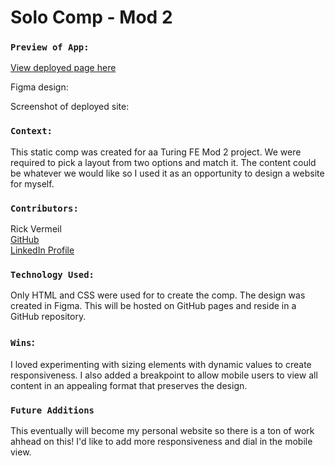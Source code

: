# Solo Comp - Mod 2

### `Preview of App:`
[View deployed page here](https://rickv85.github.io/Static_Comp_Solo_Project/)

Figma design:


Screenshot of deployed site:


### `Context:`
This static comp was created for aa Turing FE Mod 2 project. We were required to pick a layout from two options and match it. The content could be whatever we would like so I used it as an opportunity to design a website for myself.

### `Contributors:`
Rick Vermeil <br>
[GitHub](https://github.com/RickV85)<br>
[LinkedIn Profile](https://www.linkedin.com/in/rick-vermeil-b93581159/)<br>

### `Technology Used:`
Only HTML and CSS were used for to create the comp. The design was created in Figma. This will be hosted on GitHub pages and reside in a GitHub repository.

### `Wins`:
I loved experimenting with sizing elements with dynamic values to create responsiveness. I also added a breakpoint to allow mobile users to view all content in an appealing format that preserves the design.


### `Future Additions`
This eventually will become my personal website so there is a ton of work ahhead on this! I'd like to add more responsiveness and dial in the mobile view.
